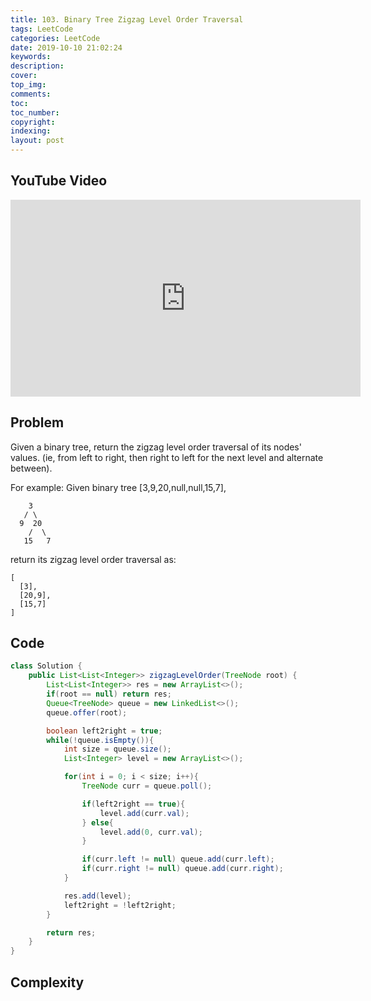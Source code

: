 ```yaml
---
title: 103. Binary Tree Zigzag Level Order Traversal
tags: LeetCode
categories: LeetCode
date: 2019-10-10 21:02:24
keywords:
description:
cover:
top_img:
comments:
toc:
toc_number:
copyright:
indexing:
layout: post
---
```


## YouTube Video

<iframe width="560" height="315" src="https://www.youtube.com/embed/KFkjJ7pjWVw" frameborder="0" allow="accelerometer; autoplay; encrypted-media; gyroscope; picture-in-picture" allowfullscreen></iframe>

## Problem

Given a binary tree, return the zigzag level order traversal of its nodes' values. (ie, from left to right, then right to left for the next level and alternate between).

For example:
Given binary tree [3,9,20,null,null,15,7],

```
    3
   / \
  9  20
    /  \
   15   7
```

return its zigzag level order traversal as:

```
[
  [3],
  [20,9],
  [15,7]
]
```

## Code

```java
class Solution {
    public List<List<Integer>> zigzagLevelOrder(TreeNode root) {
        List<List<Integer>> res = new ArrayList<>();
        if(root == null) return res;
        Queue<TreeNode> queue = new LinkedList<>();
        queue.offer(root);

        boolean left2right = true;
        while(!queue.isEmpty()){
            int size = queue.size();
            List<Integer> level = new ArrayList<>();

            for(int i = 0; i < size; i++){
                TreeNode curr = queue.poll();

                if(left2right == true){
                    level.add(curr.val);
                } else{
                    level.add(0, curr.val);
                }

                if(curr.left != null) queue.add(curr.left);
                if(curr.right != null) queue.add(curr.right);
            }

            res.add(level);
            left2right = !left2right;
        }

        return res;
    }
}
```

## Complexity
